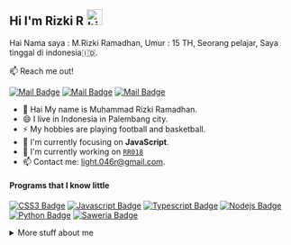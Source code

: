 ## Hi I'm Rizki R <img src="https://user-images.githubusercontent.com/1303154/88677602-1635ba80-d120-11ea-84d8-d263ba5fc3c0.gif" width="28px" alt="hi">

Hai Nama saya : M.Rizki Ramadhan, Umur : 15 TH, Seorang pelajar, Saya tinggal di indonesia🇮🇩.

:mailbox: Reach me out!

[![Mail Badge](https://img.shields.io/badge/-RR018-e74c3c?style=flat&labelColor=e74c3c&logo=youtube&logoColor=white)](https://youtube.com/channel/UCxV6HGfaKAojH029ZcD_WJg)  [![Mail Badge](https://img.shields.io/badge/-@s4mpah.story-e84393?style=flat&labelColor=e84393&logo=instagram&logoColor=white)](https://instagram.com/s4mpah.story) [![Mail Badge](https://img.shields.io/badge/-light.046r-c0392b?style=flat&labelColor=c0392b&logo=gmail&logoColor=white)](mailto:light.046r@gmail.com)

<!-- TODO: Add last video link -->


- 🤔 Hai My name is Muhammad Rizki Ramadhan.
- 😄 I live in Indonesia in Palembang city.
- ⚡ My hobbies are playing football and basketball.
- 👀 I'm currently focusing on **JavaScript**.
- 📝 I'm currently working on [`RR018`](https://rizkiramadhan4617.github.io) 
- 📫 Contact me: light.046r@gmail.com.

#### Programs that I know little

<!-- TODO: Make technologies links takes you to repositories -->

[![CSS3 Badge](https://img.shields.io/badge/-css3-black?style=for-the-badge&logo=css3)](#) [![Javascript Badge](https://img.shields.io/badge/-Javascript-black?style=for-the-badge&logo=javascript)](#) [![Typescript Badge](https://img.shields.io/badge/-Typescript-black?style=for-the-badge&logo=typescript)](#) [![Nodejs Badge](https://img.shields.io/badge/-Nodejs-black?style=for-the-badge&logo=node.js)](#) 
[![Python Badge](https://img.shields.io/badge/-Python-black?style=for-the-badge&logo=python)](#)
[![Saweria Badge](https://img.shields.io/badge/-saweria-black?style=for-the-badge&logo=saweria)](#)
<details>
<summary>
  More stuff about me
</summary>

<br >

<p align="center">
<img src="https://k.top4top.io/p_2031ybvsw4.jpg" width="860" height="330"/>
</p>

  <img width=3000 src="https://github-profile-trophy.vercel.app/?username=rizkiramadhan4617&column=8&theme=juicyfresh&no-frame=true"/>


  
</details>


